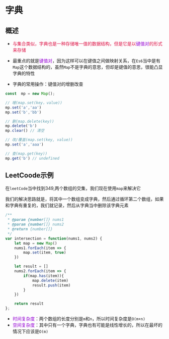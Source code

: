 # 字典

## 概述
+ <font color=#DD1144>与集合类似，字典也是一种存储唯一值的数据结构，但是它是以<font color=#9400D3>键值对</font>的形式来存储	</font>

+ 最重点的就是<font color=#9400D3>键值对</font>，因为这样可以在键值之间做映射关系，在`Es6`当中是有`Map`这个数据结构的，虽然`Map`不是字典的意思，但却是键值的意思，很能凸显字典的特性

+ 字典的常用操作：键值对的增删改查

```javascript
const  mp = new Map();

// 增(map.set(key，value))
mp.set('a','aa')
mp.set('b','bb')

// 删(map.delete(key))
mp.delete('b')
mp.clear() // 清空

// 改/覆盖(map.set(key, value))
mp.set('a','aaa')

// 查(map.get(key))
mp.get('b') // undefined
```

## LeetCoode示例
在`leetCode`当中找到349,两个数组的交集，我们现在使用`map`来解决它

我们的解决思路就是，将其中一个数组变成字典，然后通过循环第二个数组，如果和字典有重复的，我们就记录，然后从字典当中删除该字典元素
```javascript
/**
 * @param {number[]} nums1
 * @param {number[]} nums2
 * @return {number[]}
 */
var intersection = function(nums1, nums2) {
    let map = new Map()
    nums1.forEach(item => {
        map.set(item, true)
    })

    let result = []
    nums2.forEach(item => {
        if(map.has(item)){
            map.delete(item)
            result.push(item)
        }
    })

    return result
};
```
+ <font color=#9400D3>时间复杂度</font>：两个数组的长度分别是`m`和`n`，所以时间复杂度是`O(m+n)`
+ <font color=#9400D3>空间复杂度</font>：其中只有一个字典，字典也有可能是线性增长的，所以在最坏的情况下应该是`O(m)`